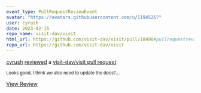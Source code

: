 ```yaml
---
event_type: PullRequestReviewEvent
avatar: "https://avatars.githubusercontent.com/u/1194526?"
user: cyrush
date: 2023-02-15
repo_name: visit-dav/visit
html_url: https://github.com/visit-dav/visit/pull/18498#pullrequestreview-1300454740
repo_url: https://github.com/visit-dav/visit
---
```


<a href='https://github.com/cyrush' target='_blank'>cyrush</a> <a href='https://github.com/visit-dav/visit/pull/18498#pullrequestreview-1300454740' target='_blank'>reviewed</a> a <a href='https://github.com/visit-dav/visit/pull/18498' target='_blank'>visit-dav/visit pull request</a>

<small>Looks good, I think we also need to update the docs?...</small>

<a href='https://github.com/visit-dav/visit/pull/18498#pullrequestreview-1300454740' target='_blank'>View Review</a>